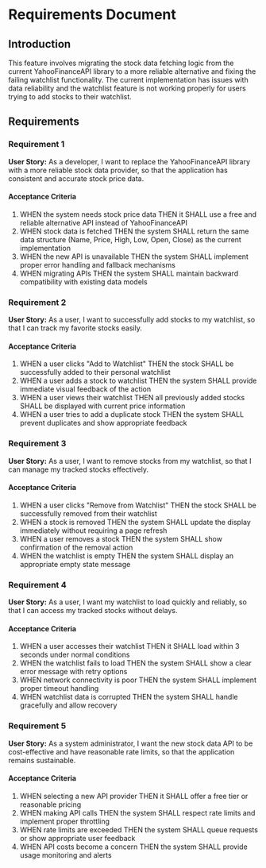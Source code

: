 # Requirements Document

## Introduction

This feature involves migrating the stock data fetching logic from the current YahooFinanceAPI library to a more reliable alternative and fixing the failing watchlist functionality. The current implementation has issues with data reliability and the watchlist feature is not working properly for users trying to add stocks to their watchlist.

## Requirements

### Requirement 1

**User Story:** As a developer, I want to replace the YahooFinanceAPI library with a more reliable stock data provider, so that the application has consistent and accurate stock price data.

#### Acceptance Criteria

1. WHEN the system needs stock price data THEN it SHALL use a free and reliable alternative API instead of YahooFinanceAPI
2. WHEN stock data is fetched THEN the system SHALL return the same data structure (Name, Price, High, Low, Open, Close) as the current implementation
3. WHEN the new API is unavailable THEN the system SHALL implement proper error handling and fallback mechanisms
4. WHEN migrating APIs THEN the system SHALL maintain backward compatibility with existing data models

### Requirement 2

**User Story:** As a user, I want to successfully add stocks to my watchlist, so that I can track my favorite stocks easily.

#### Acceptance Criteria

1. WHEN a user clicks "Add to Watchlist" THEN the stock SHALL be successfully added to their personal watchlist
2. WHEN a user adds a stock to watchlist THEN the system SHALL provide immediate visual feedback of the action
3. WHEN a user views their watchlist THEN all previously added stocks SHALL be displayed with current price information
4. WHEN a user tries to add a duplicate stock THEN the system SHALL prevent duplicates and show appropriate feedback

### Requirement 3

**User Story:** As a user, I want to remove stocks from my watchlist, so that I can manage my tracked stocks effectively.

#### Acceptance Criteria

1. WHEN a user clicks "Remove from Watchlist" THEN the stock SHALL be successfully removed from their watchlist
2. WHEN a stock is removed THEN the system SHALL update the display immediately without requiring a page refresh
3. WHEN a user removes a stock THEN the system SHALL show confirmation of the removal action
4. WHEN the watchlist is empty THEN the system SHALL display an appropriate empty state message

### Requirement 4

**User Story:** As a user, I want my watchlist to load quickly and reliably, so that I can access my tracked stocks without delays.

#### Acceptance Criteria

1. WHEN a user accesses their watchlist THEN it SHALL load within 3 seconds under normal conditions
2. WHEN the watchlist fails to load THEN the system SHALL show a clear error message with retry options
3. WHEN network connectivity is poor THEN the system SHALL implement proper timeout handling
4. WHEN watchlist data is corrupted THEN the system SHALL handle gracefully and allow recovery

### Requirement 5

**User Story:** As a system administrator, I want the new stock data API to be cost-effective and have reasonable rate limits, so that the application remains sustainable.

#### Acceptance Criteria

1. WHEN selecting a new API provider THEN it SHALL offer a free tier or reasonable pricing
2. WHEN making API calls THEN the system SHALL respect rate limits and implement proper throttling
3. WHEN rate limits are exceeded THEN the system SHALL queue requests or show appropriate user feedback
4. WHEN API costs become a concern THEN the system SHALL provide usage monitoring and alerts